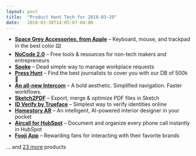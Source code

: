 ```yaml
---
layout: post
title:  "Product Hunt Tech for 2018-03-29"
date:   2018-03-30T14:05:07-04:00
---
```


* **[Space Grey Accessories, from Apple](https://www.producthunt.com/posts/space-grey-accessories-from-apple?utm_campaign=producthunt-api&utm_medium=api&utm_source=Application%3A+Daily+Digest+RSS+%28ID%3A+3202%29)** – Keyboard, mouse, and trackpad in the best color ⌨️
* **[NoCode 2.0](https://www.producthunt.com/posts/nocode-2-0?utm_campaign=producthunt-api&utm_medium=api&utm_source=Application%3A+Daily+Digest+RSS+%28ID%3A+3202%29)** – Free tools & resources for non-tech makers and entrepreneurs
* **[Spoke](https://www.producthunt.com/posts/spoke-338de97c-fe93-4e42-afd6-a440f0664843?utm_campaign=producthunt-api&utm_medium=api&utm_source=Application%3A+Daily+Digest+RSS+%28ID%3A+3202%29)** – Dead simple way to manage workplace requests
* **[Press Hunt](https://www.producthunt.com/posts/press-hunt?utm_campaign=producthunt-api&utm_medium=api&utm_source=Application%3A+Daily+Digest+RSS+%28ID%3A+3202%29)** – Find the best journalists to cover you with our DB of 500k 🎉
* **[An all-new Intercom](https://www.producthunt.com/posts/an-all-new-intercom?utm_campaign=producthunt-api&utm_medium=api&utm_source=Application%3A+Daily+Digest+RSS+%28ID%3A+3202%29)** – A bold aesthetic. Simplified navigation. Faster workflows.
* **[Sketch2PDF](https://www.producthunt.com/posts/sketch2pdf-2?utm_campaign=producthunt-api&utm_medium=api&utm_source=Application%3A+Daily+Digest+RSS+%28ID%3A+3202%29)** – Export, merge & optimize PDF files in Sketch
* **[ID Verify by Trueface](https://www.producthunt.com/posts/id-verify-by-trueface?utm_campaign=producthunt-api&utm_medium=api&utm_source=Application%3A+Daily+Digest+RSS+%28ID%3A+3202%29)** – Simplest way to verify identities online
* **[Homestory AR](https://www.producthunt.com/posts/homestory-ar?utm_campaign=producthunt-api&utm_medium=api&utm_source=Application%3A+Daily+Digest+RSS+%28ID%3A+3202%29)** – An intelligent, AI-powered interior designer in your pocket
* **[Aircall for HubSpot](https://www.producthunt.com/posts/aircall-for-hubspot?utm_campaign=producthunt-api&utm_medium=api&utm_source=Application%3A+Daily+Digest+RSS+%28ID%3A+3202%29)** – Document and organize every phone call instantly in HubSpot
* **[Fooji App](https://www.producthunt.com/posts/fooji-app?utm_campaign=producthunt-api&utm_medium=api&utm_source=Application%3A+Daily+Digest+RSS+%28ID%3A+3202%29)** – Rewarding fans for interacting with their favorite brands

… and [23 more](https://www.producthunt.com/tech) products